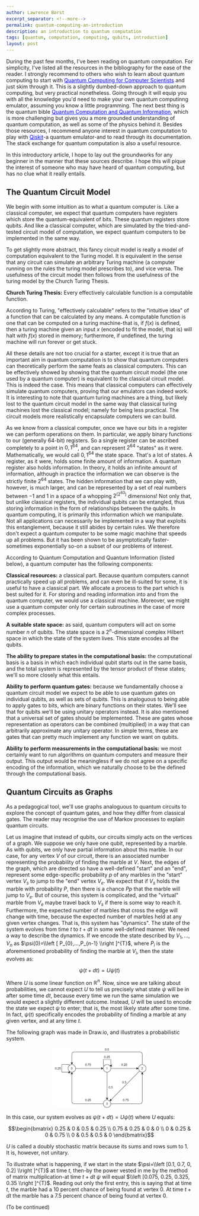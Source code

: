 ```yaml
---
author: Lawrence Borst
excerpt_separator: <!--more-->
permalink: quantum-computing-an-introduction
description: an introduction to quantum computation
tags: [quantum, computation, computing, qubits, introduction]
layout: post
---
```

During the past few months, I've been reading on quantum computation. For simplicity, I've listed all the resources in the bibliography for the ease of the reader. I strongly recommend to others who wish to learn about quantum computing to start with <a style="color:blue;" href="https://www.amazon.com/Quantum-Computing-Computer-Scientists-Yanofsky/dp/0521879965" target="_blank" rel="noopener noreferer">Quantum Computing for Computer Scientists</a> and just skim through it. This is a slightly dumbed-down approach to quantum computing, but very practical nonetheless. Going through it will equip you with all the knowledge you'd need to make your own quantum computinng emulator, assuming you know a little programming. The next best thing is the quantum bible <a style="color:blue;" href="https://www.amazon.com/Quantum-Computation-Information-10th-Anniversary/dp/1107002176" target="_blank" rel="noopener noreferer">Quantum Computation and Quantum Information</a>, which is more challenging but gives you a more grounded understanding of quantum computation, as well as some of the physics behind it. Besides those resources, I recommend anyone interest in quantum computation to play with <a style="color: blue;" href="https://qiskit.org/" target="_blank" rel="noopener noreferer">Qiskit</a>-a quantum emulator-and to read through its documentation. The stack exchange for quantum computation is also a useful resource.

In this introductory article, I hope to lay out the groundworks for any beginner in the manner that these sources describe. I hope this will pique the interest of someone who may have heard of quantum computing, but has no clue what it really entails.

<!--more-->

<h2>The Quantum Circuit Model</h2>

We begin with some intuition as to what a quantum computer is. Like a classical computer, we expect that quantum computers have registers which store the quantum-equivalent of bits. These quantum registers store qubits. And like a classical computer, which are simulated by the tried-and-tested circuit model of computation, we expect quantum computers to be implemented in the same way.

To get slightly more abstract, this fancy circuit model is really a model of computation equivalent to the Turing model. It is equivalent in the sense that any circuit can simulate an arbitrary Turing machine (a computer running on the rules the turing model prescribes to), and vice versa. The usefulness of the circuit model then follows from the usefulness of the turing model by the Church Turing Thesis.

**Church Turing Thesis:** Every effectively calculable function is a computable function.

According to Turing, "effectively calculable" refers to the "intuitive idea" of a function that can be calculated by any means. A computable function is one that can be computed on a turing machine-that is, if $f(x)$ is defined, then a turing machine given an input $x$ (encoded to fit the model, that is) will halt with $f(x)$ stored in memory; furthermore, if undefined, the turing machine will run forever or get stuck.

All these details are not too crucial for a starter, except it is true that an important aim in quantum computation is to show that quantum computers can theoretically perform the same feats as classical computers. This can be effectively showed by showing that the quantum circuit model (the one used by a quantum computer) is equivalent to the classical circuit model. This is indeed the case. This means that classical computers can effectively simulate quantum computers, proving that our emulators can indeed work. It is interesting to note that quantum turing machines are a thing, but likely lost to the quantum circuit model in the same way that classical turing machines lost the classical model; namely for being less practical. The circuit models more realistically encapsulate computers we can build.

As we know from a classical computer, once we have our bits in a register we can perform operations on them. In particular, we apply binary functions to our (generally 64-bit) registers. So a single register can be ascribed completely to a point in ${0, 1}^{64}$, and can represent $2^{64}$ "states" as it were. Mathematically, we would call ${0, 1}^{64}$ the state space. That's a lot of states. A register, as it were, holds some finite amount of information. A quantum register also holds information. In theory, it holds an infinite amount of information, although in practice the information we can observe is the strictly finite $2^{64}$ states. The hidden information that we can play with, however, is much larger, and can be represented by a set of real numbers between $-1$ and $1$ in a space of a whopping $2^{(2^{63})}$ dimensions! Not only that, but unlike classical registers, the individual qubits can be entangled, thus storing information in the form of relationships between the qubits. In quantum computing, it is primarily this information which we manipulate. Not all applications can necessarily be implemented in a way that exploits this entanglement, because it still abides by certain rules. We therefore don't expect a quantum computer to be some magic machine that speeds up all problems. But it has been shown to be asymptotically faster-sometimes exponentially so-on a subset of our problems of interest.

According to Quantum Computation and Quantum Information (listed below), a quantum computer has the following components:

**Classical resources:** a classical part. Because quantum computers cannot practically speed up all problems, and can even be ill-suited for some, it is useful to have a classical part. We allocate a process to the part which is best suited for it. For storing and reading information into and from the quantum computer, we would use a classical machine. Moreover, we might use a quantum computer only for certain subroutines in the case of more complex processes.

**A suitable state space:** as said, quantum computers will act on some number $n$ of qubits. The state space is a $2^{n}$-dimensional complex Hilbert space in which the state of the system lives. This state encodes all the qubits.

**The ability to prepare states in the computational basis:** the computational basis is a basis in which each individual qubit starts out in the same basis, and the total system is represented by the tensor product of these states; we'll so more closely what this entails. 

**Ability to perform quantum gates:** because we fundamentally choose a quantum circuit model we expect to be able to use quantum gates on individual qubits, as well as sets of qubits. This is analoguous to being able to apply gates to bits, which are binary functions on their states. We'll see that for qubits we'll be using unitary operators instead. It is also mentioned that a universal set of gates should be implemented. These are gates whose representation as operators can be combined (multiplied) in a way that can arbitrarily approximate any unitary operator. In simple terms, these are gates that can pretty much implement any function we want on qubits.

**Ability to perform measurements in the computational basis:** we most certainly want to run algorithms on quantum computers and measure their output. This output would be meaningless if we do not agree on a specific encoding of the information, which we naturally choose to be the defined through the computational basis.

<h2>Quantum Circuits as Graphs</h2>
As a pedagogical tool, we'll use graphs analoguous to quantum circuits to explore the concept of quantum gates, and how they differ from classical gates. The reader may recognise the use of Markov processes to explain quantum circuits.

Let us imagine that instead of qubits, our circuits simply acts on the vertices of a graph. We suppose we only have one qubit, represented by a marble. As with qubits, we only have partial information about this marble. In our case, for any vertex $V$ of our circuit, there is an associated number representing the probability of finding the marble at $V$. Next, the edges of the graph, which are directed so have a well-defined "start" and an "end", represent some edge-specific probability $p$ of any marbles in the "start" vertex $V_{s}$ to jump to the "end" vertex $V_{e}$. We expect that if $V_{s}$ holds the marble with probability $P$, then there is a chance $Pp$ that the marble will jump to $V_{e}$. But of course, this system is complicated, and the "virtual" marble from $V_{e}$ maybe travel back to $V_{s}$ if there is some way to reach it. Furthermore, the expected number of marbles that cross the edge will change with time, because the expected number of marbles held at any given vertex changes. That is, this system has "dynamics". The state of the system evolves from time $t$ to $t+dt$ in some well-defined manner. We need a way to describe the dynamics. If we encode the state described by $V_{1},...,V_{n}$ as $\psi(0)=\\left [ P_{0},...,P_{n-1} \\right ]^{T}$, where $P_{i}$ is the aforementioned probability of finding the marble at $V_{i}$, then the state evolves as:

$$\psi(t+dt)=U\psi(t)$$

Where $U$ is some linear function on $\mathbb{R}^{n}$. Now, since we are talking about probabilities, we cannot expect $U$ to tell us precisely what state $\psi$ will be in after some time $dt$, because every time we run the same simulation we would expect a slightly different outcome. Instead, $U$ will be used to encode the state we expect $\psi$ to enter; that is, the most likely state after some time. In fact, $\psi(t)$ specifically encodes the probability of finding a marble at any given vertex, and at any time $t$.

The following graph was made in Draw.io, and illustrates a probabilistic system.

<center><img src = "../assets/css/img/QuantumSystem.png" alt="Quantum System" style="width: 50%;"></center>

In this case, our system evolves as $\psi(t+dt)=U\psi(t)$ where $U$ equals:

$$\begin{bmatrix}
0.25 & 0 & 0.5 & 0.25 \\ 
0.75 & 0.25 & 0 & 0 \\ 
0 & 0.25 & 0 & 0.75 \\ 
0 & 0.5 & 0.5 & 0
\end{bmatrix}$$

$U$ is called a doubly stochastic matrix because its sums and rows sum to $1$. It is, however, not unitary.

To illustrate what is happening, if we start in the state $\psi=\\left [0.1, 0.7, 0, 0.2] \\right ]^{T}$ at time $t$, then-by the power vested in me by the method of matrix multiplication-at time $t+dt$ $\psi$ will equal $\\left [0.075, 0.25, 0.325, 0.35 \\right ]^{T}$. Reading out only the first entry, this is saying that at time $t$, the marble had a $10$ percent chance of being found at vertex $0$. At time $t+dt$ the marble has a $7.5$ percent chance of being found at vertex $0$.

(To be continued)
